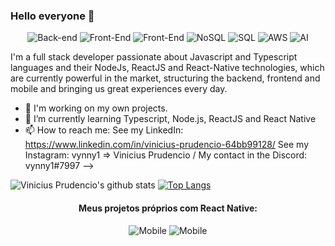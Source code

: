 ### Hello everyone 👋

<p align="center">
  
  <img alt="Back-end" src="https://img.shields.io/badge/Back--end-NodeJs-green" />

  <img alt="Front-End" src="https://img.shields.io/badge/Front--end-React%20%7C%20Angular-blue" />
  
  <img alt="Front-End" src="https://img.shields.io/badge/Mobile-React--Native%20%7C%20Ionic-blue" />
  
  <img alt="NoSQL" src="https://img.shields.io/badge/NoSQL-MongoDB-green" />
  
  <img alt="SQL" src="https://img.shields.io/badge/SQL-PosgreSQL-blue" />
  
  <img alt="AWS" src="https://img.shields.io/badge/Cloud-AWS-orange" />
  
  <img alt="AI" src="https://img.shields.io/badge/AI-TensorFlow-orange" />
 
</p>

I'm a full stack developer passionate about Javascript and Typescript languages and their NodeJs, ReactJS and React-Native technologies, which are currently powerful in the market, structuring the backend, frontend and mobile and bringing us great experiences every day. 

- 🔭 I'm working on my own projects.
- 🌱 I’m currently learning Typescript, Node.js, ReactJS and React Native
- 📫 How to reach me: 
  See my LinkedIn: https://www.linkedin.com/in/vinicius-prudencio-64bb99128/
  See my Instagram: vynny1 => Vinicius Prudencio /
  My contact in the Discord: vynny1#7997
-->

![Vinicius Prudencio's github stats](https://github-readme-stats.vercel.app/api?username=vynnydev&show_icons=true)
[![Top Langs](https://github-readme-stats.vercel.app/api/top-langs/?username=vynnydev&layout=compact)](https://github.com/vynnydev/github-readme-stats)

<h4 align="center">Meus projetos próprios com React Native:</h4>

<p align="center">
  <img alt="Mobile" src="https://github.com/vynnydev/vynnydev/blob/master/github/own_apps/own-apps1.png" />
  <img alt="Mobile" src="https://github.com/vynnydev/vynnydev/blob/master/github/own_apps/own-apps2.png" />
</p>
